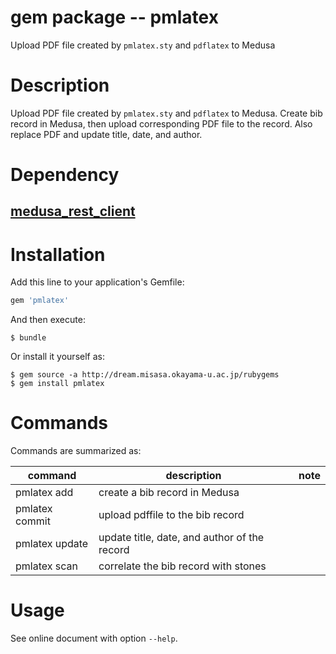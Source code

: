 # gem package -- pmlatex

Upload PDF file created by `pmlatex.sty` and `pdflatex` to Medusa

# Description

Upload PDF file created by `pmlatex.sty` and `pdflatex` to Medusa.
Create bib record in Medusa, then upload corresponding PDF file to the
record.  Also replace PDF and update title, date, and author.

# Dependency

## [medusa_rest_client](https://github.com/misasa/medusa_rest_client "follow instruction")


# Installation

Add this line to your application's Gemfile:

```ruby
gem 'pmlatex'
```

And then execute:

    $ bundle

Or install it yourself as:

    $ gem source -a http://dream.misasa.okayama-u.ac.jp/rubygems
    $ gem install pmlatex

# Commands

Commands are summarized as:

| command          | description                                   | note                       |
|------------------|-----------------------------------------------|----------------------------|
| pmlatex add      | create a bib record in Medusa                 |                            |
| pmlatex commit   | upload pdffile to the bib record              |                            |
| pmlatex update   | update title, date, and author of the record  |                            |
| pmlatex scan     | correlate the bib record with stones          |                            |

# Usage

See online document with option `--help`.
